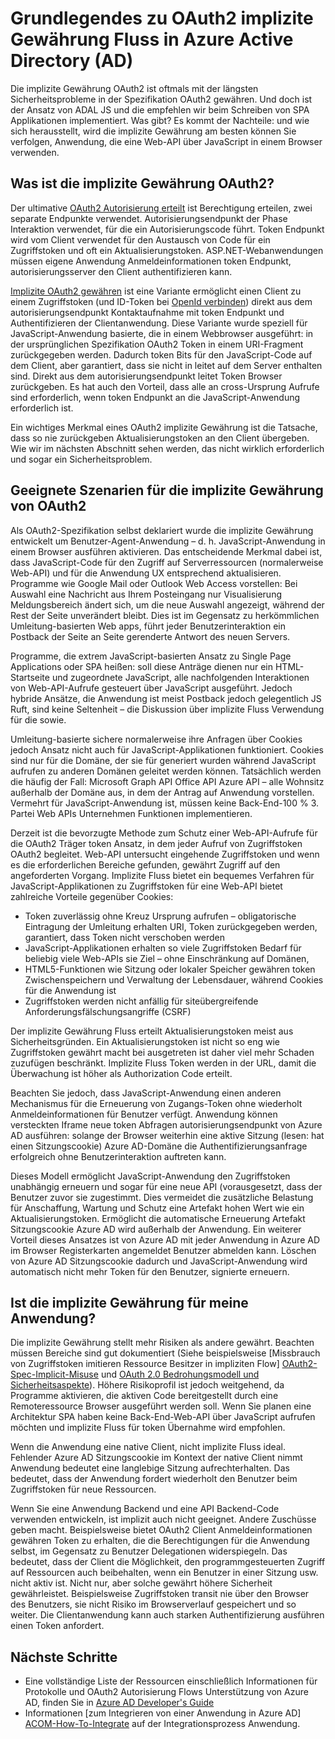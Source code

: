 <properties
   pageTitle="Grundlegendes zur impliziten OAuth2 Fluss in Azure Active Directory erteilen | Microsoft Azure"
   description="Informationen über Azure Active Directory-Implementierung der impliziten OAuth2-Flow gewähren und für Ihre Anwendung."
   services="active-directory"
   documentationCenter="dev-center-name"
   authors="vibronet"
   manager="mbaldwin"
   editor=""/>

<tags
   ms.service="active-directory"
   ms.devlang="na"
   ms.topic="article"
   ms.tgt_pltfrm="na"
   ms.workload="identity"
   ms.date="08/17/2016"
   ms.author="vittorib;bryanla"/>

# <a name="understanding-the-oauth2-implicit-grant-flow-in-azure-active-directory-ad"></a>Grundlegendes zu OAuth2 implizite Gewährung Fluss in Azure Active Directory (AD)

Die implizite Gewährung OAuth2 ist oftmals mit der längsten Sicherheitsprobleme in der Spezifikation OAuth2 gewähren. Und doch ist der Ansatz von ADAL JS und die empfehlen wir beim Schreiben von SPA Applikationen implementiert. Was gibt? Es kommt der Nachteile: und wie sich herausstellt, wird die implizite Gewährung am besten können Sie verfolgen, Anwendung, die eine Web-API über JavaScript in einem Browser verwenden.

## <a name="what-is-the-oauth2-implicit-grant"></a>Was ist die implizite Gewährung OAuth2?

Der ultimative [OAuth2 Autorisierung erteilt](https://tools.ietf.org/html/rfc6749#section-1.3.1) ist Berechtigung erteilen, zwei separate Endpunkte verwendet. Autorisierungsendpunkt der Phase Interaktion verwendet, für die ein Autorisierungscode führt. Token Endpunkt wird vom Client verwendet für den Austausch von Code für ein Zugriffstoken und oft ein Aktualisierungstoken. ASP.NET-Webanwendungen müssen eigene Anwendung Anmeldeinformationen token Endpunkt, autorisierungsserver den Client authentifizieren kann.

[Implizite OAuth2 gewähren](https://tools.ietf.org/html/rfc6749#section-1.3.2) ist eine Variante ermöglicht einen Client zu einem Zugriffstoken (und ID-Token bei [OpenId verbinden](http://openid.net/specs/openid-connect-core-1_0.html)) direkt aus dem autorisierungsendpunkt Kontaktaufnahme mit token Endpunkt und Authentifizieren der Clientanwendung. Diese Variante wurde speziell für JavaScript-Anwendung basierte, die in einem Webbrowser ausgeführt: in der ursprünglichen Spezifikation OAuth2 Token in einem URI-Fragment zurückgegeben werden. Dadurch token Bits für den JavaScript-Code auf dem Client, aber garantiert, dass sie nicht in leitet auf dem Server enthalten sind. Direkt aus dem autorisierungsendpunkt leitet Token Browser zurückgeben. Es hat auch den Vorteil, dass alle an cross-Ursprung Aufrufe sind erforderlich, wenn token Endpunkt an die JavaScript-Anwendung erforderlich ist.

Ein wichtiges Merkmal eines OAuth2 implizite Gewährung ist die Tatsache, dass so nie zurückgeben Aktualisierungstoken an den Client übergeben. Wie wir im nächsten Abschnitt sehen werden, das nicht wirklich erforderlich und sogar ein Sicherheitsproblem.

## <a name="suitable-scenarios-for-the-oauth2-implicit-grant"></a>Geeignete Szenarien für die implizite Gewährung von OAuth2

Als OAuth2-Spezifikation selbst deklariert wurde die implizite Gewährung entwickelt um Benutzer-Agent-Anwendung – d. h. JavaScript-Anwendung in einem Browser ausführen aktivieren. Das entscheidende Merkmal dabei ist, dass JavaScript-Code für den Zugriff auf Serverressourcen (normalerweise Web-API) und für die Anwendung UX entsprechend aktualisieren. Programme wie Google Mail oder Outlook Web Access vorstellen: Bei Auswahl eine Nachricht aus Ihrem Posteingang nur Visualisierung Meldungsbereich ändert sich, um die neue Auswahl angezeigt, während der Rest der Seite unverändert bleibt. Dies ist im Gegensatz zu herkömmlichen Umleitung-basierten Web apps, führt jeder Benutzerinteraktion ein Postback der Seite an Seite gerenderte Antwort des neuen Servers.

Programme, die extrem JavaScript-basierten Ansatz zu Single Page Applications oder SPA heißen: soll diese Anträge dienen nur ein HTML-Startseite und zugeordnete JavaScript, alle nachfolgenden Interaktionen von Web-API-Aufrufe gesteuert über JavaScript ausgeführt. Jedoch hybride Ansätze, die Anwendung ist meist Postback jedoch gelegentlich JS Ruft, sind keine Seltenheit – die Diskussion über implizite Fluss Verwendung für die sowie.

Umleitung-basierte sichere normalerweise ihre Anfragen über Cookies jedoch Ansatz nicht auch für JavaScript-Applikationen funktioniert. Cookies sind nur für die Domäne, der sie für generiert wurden während JavaScript aufrufen zu anderen Domänen geleitet werden können. Tatsächlich werden die häufig der Fall: Microsoft Graph API Office API Azure API – alle Wohnsitz außerhalb der Domäne aus, in dem der Antrag auf Anwendung vorstellen. Vermehrt für JavaScript-Anwendung ist, müssen keine Back-End-100 % 3. Partei Web APIs Unternehmen Funktionen implementieren.

Derzeit ist die bevorzugte Methode zum Schutz einer Web-API-Aufrufe für die OAuth2 Träger token Ansatz, in dem jeder Aufruf von Zugriffstoken OAuth2 begleitet. Web-API untersucht eingehende Zugriffstoken und wenn es die erforderlichen Bereiche gefunden, gewährt Zugriff auf den angeforderten Vorgang. Implizite Fluss bietet ein bequemes Verfahren für JavaScript-Applikationen zu Zugriffstoken für eine Web-API bietet zahlreiche Vorteile gegenüber Cookies:

- Token zuverlässig ohne Kreuz Ursprung aufrufen – obligatorische Eintragung der Umleitung erhalten URI, Token zurückgegeben werden, garantiert, dass Token nicht verschoben werden
- JavaScript-Applikationen erhalten so viele Zugriffstoken Bedarf für beliebig viele Web-APIs sie Ziel – ohne Einschränkung auf Domänen,
- HTML5-Funktionen wie Sitzung oder lokaler Speicher gewähren token Zwischenspeichern und Verwaltung der Lebensdauer, während Cookies für die Anwendung ist
- Zugriffstoken werden nicht anfällig für siteübergreifende Anforderungsfälschungsangriffe (CSRF)

Der implizite Gewährung Fluss erteilt Aktualisierungstoken meist aus Sicherheitsgründen. Ein Aktualisierungstoken ist nicht so eng wie Zugriffstoken gewährt macht bei ausgetreten ist daher viel mehr Schaden zuzufügen beschränkt. Implizite Fluss Token werden in der URL, damit die Überwachung ist höher als Authorization Code erteilt.

Beachten Sie jedoch, dass JavaScript-Anwendung einen anderen Mechanismus für die Erneuerung von Zugangs-Token ohne wiederholt Anmeldeinformationen für Benutzer verfügt. Anwendung können versteckten Iframe neue token Abfragen autorisierungsendpunkt von Azure AD ausführen: solange der Browser weiterhin eine aktive Sitzung (lesen: hat einen Sitzungscookie) Azure AD-Domäne die Authentifizierungsanfrage erfolgreich ohne Benutzerinteraktion auftreten kann. 

Dieses Modell ermöglicht JavaScript-Anwendung den Zugriffstoken unabhängig erneuern und sogar für eine neue API (vorausgesetzt, dass der Benutzer zuvor sie zugestimmt. Dies vermeidet die zusätzliche Belastung für Anschaffung, Wartung und Schutz eine Artefakt hohen Wert wie ein Aktualisierungstoken. Ermöglicht die automatische Erneuerung Artefakt Sitzungscookie Azure AD wird außerhalb der Anwendung. Ein weiterer Vorteil dieses Ansatzes ist von Azure AD mit jeder Anwendung in Azure AD im Browser Registerkarten angemeldet Benutzer abmelden kann. Löschen von Azure AD Sitzungscookie dadurch und JavaScript-Anwendung wird automatisch nicht mehr Token für den Benutzer, signierte erneuern.

## <a name="is-the-implicit-grant-suitable-for-my-app"></a>Ist die implizite Gewährung für meine Anwendung?

Die implizite Gewährung stellt mehr Risiken als andere gewährt. Beachten müssen Bereiche sind gut dokumentiert (Siehe beispielsweise [Missbrauch von Zugriffstoken imitieren Ressource Besitzer in impliziten Flow] [ OAuth2-Spec-Implicit-Misuse] und [OAuth 2.0 Bedrohungsmodell und Sicherheitsaspekte][OAuth2-Threat-Model-And-Security-Implications]). Höhere Risikoprofil ist jedoch weitgehend, da Programme aktivieren, die aktiven Code bereitgestellt durch eine Remoteressource Browser ausgeführt werden soll. Wenn Sie planen eine Architektur SPA haben keine Back-End-Web-API über JavaScript aufrufen möchten und implizite Fluss für token Übernahme wird empfohlen.

Wenn die Anwendung eine native Client, nicht implizite Fluss ideal. Fehlender Azure AD Sitzungscookie im Kontext der native Client nimmt Anwendung bedeutet eine langlebige Sitzung aufrechterhalten. Das bedeutet, dass der Anwendung fordert wiederholt den Benutzer beim Zugriffstoken für neue Ressourcen.

Wenn Sie eine Anwendung Backend und eine API Backend-Code verwenden entwickeln, ist implizit auch nicht geeignet. Andere Zuschüsse geben macht. Beispielsweise bietet OAuth2 Client Anmeldeinformationen gewähren Token zu erhalten, die die Berechtigungen für die Anwendung selbst, im Gegensatz zu Benutzer Delegationen widerspiegeln. Das bedeutet, dass der Client die Möglichkeit, den programmgesteuerten Zugriff auf Ressourcen auch beibehalten, wenn ein Benutzer in einer Sitzung usw. nicht aktiv ist. Nicht nur, aber solche gewährt höhere Sicherheit gewährleistet. Beispielsweise Zugriffstoken transit nie über den Browser des Benutzers, sie nicht Risiko im Browserverlauf gespeichert und so weiter. Die Clientanwendung kann auch starken Authentifizierung ausführen einen Token anfordert.

## <a name="next-steps"></a>Nächste Schritte

- Eine vollständige Liste der Ressourcen einschließlich Informationen für Protokolle und OAuth2 Autorisierung Flows Unterstützung von Azure AD, finden Sie in [Azure AD Developer's Guide][AAD-Developers-Guide]
- Informationen [zum Integrieren von einer Anwendung in Azure AD]  [ ACOM-How-To-Integrate] auf der Integrationsprozess Anwendung.

<!--Image references-->

<!--Reference style links in use-->
[AAD-Developers-Guide]: active-directory-developers-guide.md
[ACOM-How-And-Why-Apps-Added-To-AAD]: active-directory-how-applications-are-added.md
[ACOM-How-To-Integrate]: active-directory-how-to-integrate.md
[OAuth2-Spec-Implicit-Misuse]: https://tools.ietf.org/html/rfc6749#section-10.16 
[OAuth2-Threat-Model-And-Security-Implications]: https://tools.ietf.org/html/rfc6819

